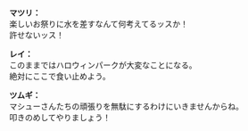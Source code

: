 # 

  
**マツリ：**  
楽しいお祭りに水を差すなんて何考えてるッスか！  
許せないッス！  
  
**レイ：**  
このままではハロウィンパークが大変なことになる。  
絶対にここで食い止めよう。  
  
**ツムギ：**  
マシューさんたちの頑張りを無駄にするわけにいきませんからね。  
叩きのめしてやりましょう！  
